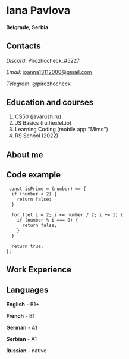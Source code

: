 # __Iana Pavlova__

#### **Belgrade, Serbia**

## **Contacts**
_Discord_: Pirozhocheck_#5227

_Email_: ioanna13112000@gmail.com

_Telegram_: @pirozhocheck

## **Education and courses**
1. CS50 (javarush.ru)
2. JS Basics (ru.hexlet.io)
3. Learning Coding (mobile app "Mimo")
4. RS School (2022)

## **About me**
## **Code example**

```
 const isPrime = (number) => {
  if (number < 2) {
    return false;
  }

  for (let i = 2; i <= number / 2; i += 1) {
    if (number % i === 0) {
      return false;
    }
  }

  return true;
};
```

## **Work Experience**

## **Languages**

**English** - B1+

**French** - B1

**German** - A1

**Serbian** - A1

**Russian** - native